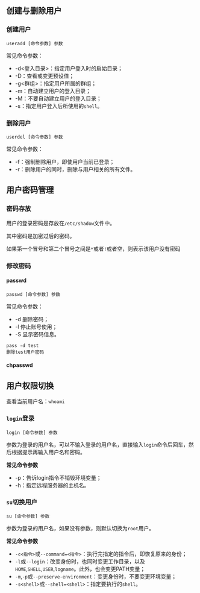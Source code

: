 ## 创建与删除用户

### 创建用户
`useradd [命令参数] 参数`

常见命令参数：

- -d<登入目录>：指定用户登入时的启始目录；
- -D：查看或变更预设值；
- -g<群组>：指定用户所属的群组；
- -m：自动建立用户的登入目录；
- -M：不要自动建立用户的登入目录；
- -s：指定用户登入后所使用的`shell`。

### 删除用户
`userdel [命令参数] 参数`

常见命令参数：

- -f：强制删除用户，即使用户当前已登录；
- -r：删除用户的同时，删除与用户相关的所有文件。

## 用户密码管理

### 密码存放
用户的登录密码是存放在`/etc/shadow`文件中。

其中密码是加密过后的密码。

如果第一个冒号和第二个冒号之间是`*`或者`!`或者空，则表示该用户没有密码

### 修改密码

#### passwd
`passwd [命令参数] 参数`

常见命令参数：

- -d 删除密码；
- -l 停止账号使用；
- -S 显示密码信息。

```
pass -d test
删除test用户密码

```

#### chpasswd

## 用户权限切换

查看当前用户名：`whoami`
### `login`登录

`login [命令参数] 参数`

参数为登录的用户名，可以不输入登录的用户名，直接输入`login`命令后回车，然后根据提示再输入用户名和密码。

**常见命令参数**

- -p：告诉login指令不销毁环境变量；
- -h：指定远程服务器的主机名。

### `su`切换用户

`su [命令参数] 参数`

参数为登录的用户名，如果没有参数，则默认切换为`root`用户。

**常见命令参数**

- `-c<指令>`或`--command=<指令>`：执行完指定的指令后，即恢复原来的身份；
- `-l`或`--login`：改变身份时，也同时变更工作目录，以及`HOME`,`SHELL`,`USER`,`logname`。此外，也会变更PATH变量；
- `-m`,`-p`或`--preserve-environment`：变更身份时，不要变更环境变量；
- `-s<shell>`或`--shell=<shell>`：指定要执行的`shell`。
